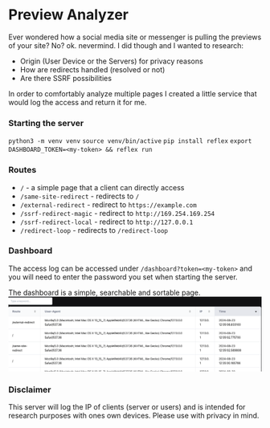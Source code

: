 # Preview Analyzer

Ever wondered how a social media site or messenger is pulling the previews of your site? No? ok. nevermind.
I did though and I wanted to research:

- Origin (User Device or the Servers) for privacy reasons
- How are redirects handled (resolved or not)
- Are there SSRF possibilities

In order to comfortably analyze multiple pages I created a little service that would log the access and return it for me.

### Starting the server
`python3 -m venv venv`
`source venv/bin/active`
`pip install reflex`
`export DASHBOARD_TOKEN=<my-token> && reflex run`

### Routes
- `/` - a simple page that a client can directly access
- `/same-site-redirect` - redirects to `/`
- `/external-redirect` - redirect to `https://example.com`
- `/ssrf-redirect-magic` - redirect to `http://169.254.169.254`
- `/ssrf-redirect-local` - redirect to `http://127.0.0.1`
- `/redirect-loop` - redirects to `/redirect-loop`

### Dashboard
The access log can be accessed under `/dashboard?token=<my-token>` and you will need to enter the password you set when starting the server.

The dashboard is a simple, searchable and sortable page.
![Alt text](dashboard.png?raw=true)

### Disclaimer
This server will log the IP of clients (server or users) and is intended for research purposes with ones own devices. Please use with privacy in mind.